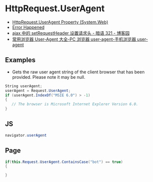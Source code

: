 # HttpRequest.UserAgent

- [HttpRequest.UserAgent Property (System.Web)](https://docs.microsoft.com/en-us/dotnet/api/system.web.httprequest.useragent?view=netframework-4.8)
- [Error Happened](https://www.w3school.com.cn/jsref/prop_nav_useragent.asp)
- [ajax 中的 setRequestHeader 设置请求头 - 暗语 321 - 博客园](https://www.cnblogs.com/cdwp8/p/5157377.html)
- [常用浏览器 User-Agent 大全-PC 浏览器 user-agent-手机浏览器 user-agent](http://www.jsons.cn/useragent/)

## Examples

- Gets the raw user agent string of the client browser that has been provided. Please note it may be null.

```c#
String userAgent;
userAgent = Request.UserAgent;
if (userAgent.IndexOf("MSIE 6.0") > -1)
{
   // The browser is Microsoft Internet Explorer Version 6.0.
}
```

## JS

```c#
navigator.userAgent
```

## Page

```c#
if(this.Request.UserAgent.ContainsCase("bot") == true)
{

}
```

